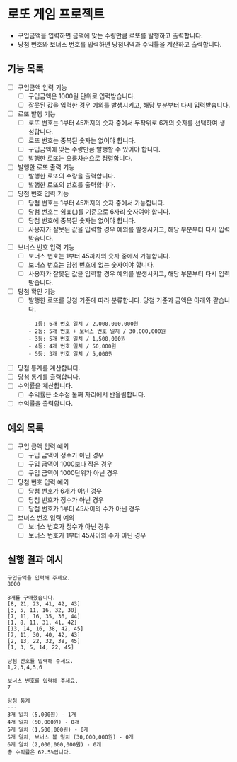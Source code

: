 # 로또 게임 프로젝트

- 구입금액을 입력하면 금액에 맞는 수량만큼 로또를 발행하고 출력합니다.
- 당첨 번호와 보너스 번호를 입력하면 당첨내역과 수익률을 계산하고 출력합니다.

## 기능 목록

- [ ] 구입금액 입력 기능
  - [ ] 구입금액은 1000원 단위로 입력받습니다.
  - [ ] 잘못된 값을 입력한 경우 예외를 발생시키고, 해당 부분부터 다시 입력받습니다.
- [ ] 로또 발행 기능
  - [ ] 로또 번호는 1부터 45까지의 숫자 중에서 무작위로 6개의 숫자를 선택하여 생성합니다.
  - [ ] 로또 번호는 중복된 숫자는 없어야 합니다.
  - [ ] 구입금액에 맞는 수량만큼 발행할 수 있어야 합니다.
  - [ ] 발행한 로또는 오름차순으로 정렬합니다.
- [ ] 발행한 로또 출력 기능
  - [ ] 발행한 로또의 수량을 출력합니다.
  - [ ] 발행한 로또의 번호를 출력합니다.
- [ ] 당첨 번호 입력 기능
  - [ ] 당첨 번호는 1부터 45까지의 숫자 중에서 가능합니다.
  - [ ] 당첨 번호는 쉼표(,)를 기준으로 6자리 숫자여야 합니다.
  - [ ] 당첨 번호에 중복된 숫자는 없어야 합니다.
  - [ ] 사용자가 잘못된 값을 입력할 경우 예외를 발생시키고, 해당 부분부터 다시 입력받습니다.
- [ ] 보너스 번호 입력 기능
  - [ ] 보너스 번호는 1부터 45까지의 숫자 중에서 가능합니다.
  - [ ] 보너스 번호는 당첨 번호에 없는 숫자여야 합니다.
  - [ ] 사용자가 잘못된 값을 입력할 경우 예외를 발생시키고, 해당 부분부터 다시 입력받습니다.
- [ ] 당첨 확인 기능
  - [ ] 발행한 로또를 당첨 기준에 따라 분류합니다. 당첨 기준과 금액은 아래와 같습니다.
    ```
    - 1등: 6개 번호 일치 / 2,000,000,000원
    - 2등: 5개 번호 + 보너스 번호 일치 / 30,000,000원
    - 3등: 5개 번호 일치 / 1,500,000원
    - 4등: 4개 번호 일치 / 50,000원
    - 5등: 3개 번호 일치 / 5,000원
    ```
- [ ] 당첨 통계를 계산합니다.
- [ ] 당첨 통계를 출력합니다.
- [ ] 수익률을 계산합니다.
  - [ ] 수익률은 소수점 둘째 자리에서 반올림합니다.
- [ ] 수익률을 출력합니다.

## 예외 목록

- [ ] 구입 금액 입력 예외
  - [ ] 구입 금액이 정수가 아닌 경우
  - [ ] 구입 금액이 1000보다 작은 경우
  - [ ] 구입 금액이 1000단위가 아닌 경우
- [ ] 당첨 번호 입력 예외
  - [ ] 당첨 번호가 6개가 아닌 경우
  - [ ] 당첨 번호가 정수가 아닌 경우
  - [ ] 당첨 번호가 1부터 45사이의 수가 아닌 경우
- [ ] 보너스 번호 입력 예외
  - [ ] 보너스 번호가 정수가 아닌 경우
  - [ ] 보너스 번호가 1부터 45사이의 수가 아닌 경우

## 실행 결과 예시

```
구입금액을 입력해 주세요.
8000

8개를 구매했습니다.
[8, 21, 23, 41, 42, 43]
[3, 5, 11, 16, 32, 38]
[7, 11, 16, 35, 36, 44]
[1, 8, 11, 31, 41, 42]
[13, 14, 16, 38, 42, 45]
[7, 11, 30, 40, 42, 43]
[2, 13, 22, 32, 38, 45]
[1, 3, 5, 14, 22, 45]

당첨 번호를 입력해 주세요.
1,2,3,4,5,6

보너스 번호를 입력해 주세요.
7

당첨 통계
---
3개 일치 (5,000원) - 1개
4개 일치 (50,000원) - 0개
5개 일치 (1,500,000원) - 0개
5개 일치, 보너스 볼 일치 (30,000,000원) - 0개
6개 일치 (2,000,000,000원) - 0개
총 수익률은 62.5%입니다.
```
